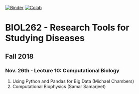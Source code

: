 [![Binder](https://mybinder.org/badge.svg)](https://mybinder.org/v2/gh/greenkidneybean/biol262/master)
[![Colab](https://colab.research.google.com/assets/colab-badge.svg)](https://colab.research.google.com/github/greenkidneybean/biol262/master)

# BIOL262 - Research Tools for Studying Diseases
## Fall 2018
### Nov. 26th - Lecture 10: Computational Biology
1. Using Python and Pandas for Big Data (Michael Chambers)
2. Computational Biophysics (Samar Samarjeet)

